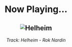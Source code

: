 <div align="center"> 
<h1>Now Playing...</h1>

![Helheim](https://i.scdn.co/image/ab67616d00001e02521a4ab74d24c16b3d469761)
--
_<p>Track: Helheim - Rok Nardin </p>_
</div>
